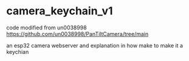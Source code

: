 # camera_keychain_v1
code modified from un0038998 https://github.com/un0038998/PanTiltCamera/tree/main


an esp32 camera webserver and explanation in how make to make it a keychian
